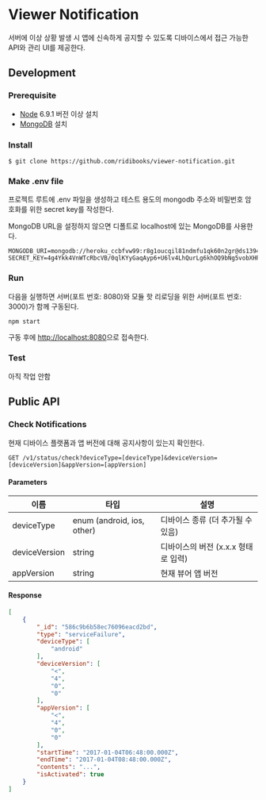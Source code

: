 # Viewer Notification

서버에 이상 상황 발생 시 앱에 신속하게 공지할 수 있도록 디바이스에서 접근 가능한 API와 관리 UI를 제공한다. 

## Development

### Prerequisite

- [Node](https://nodejs.org/ko/) 6.9.1 버전 이상 설치
- [MongoDB](https://www.mongodb.com/) 설치

### Install

```
$ git clone https://github.com/ridibooks/viewer-notification.git
```

### Make .env file

프로젝트 루트에 .env 파일을 생성하고 테스트 용도의 mongodb 주소와 비밀번호 암호화를 위한 secret key를 작성한다.

MongoDB URL을 설정하지 않으면 디폴트로 localhost에 있는 MongoDB를 사용한다.

```
MONGODB_URI=mongodb://heroku_ccbfvw99:r8g1oucqil81ndmfu1qk60n2gr@ds139438.mlab.com:39438/heroku_ccbfvw99
SECRET_KEY=4g4Ykk4VnWTcRbcVB/0qlKYyGaqAyp6+U6lv4LhQurLg6khOQ9bNg5vobXHPwJ5f+qyIlTgqth07PPybOGzAzXBRjVuJJ1VqwvgDiO+KcHSUJSWYJ2cURZDLESeKEohW0DXCb04GCIoA6JgAQiKhxaN0sLj4WfZ3KTUo0w3XsOxXDN/ChQyJfN31QAtz1MG7Y79sGXiIWNePYBTq/SHewnHaiJFbxNf3liWsj7zt80t3y6xAdBKH637IPK/AYrVNFFay20eqDGJK0ES3aXpYXzE+H8lE6BkTy4lJ1kDlss6GAqn471TATk43RiR/mgfIM+TMzr4J+6IgQP5FeEbPIQ==
```

### Run

다음을 실행하면 서버(포트 번호: 8080)와 모듈 핫 리로딩을 위한 서버(포트 번호: 3000)가 함께 구동된다.

```
npm start
```

구동 후에 [http://localhost:8080](http://localhost:8080)으로 접속한다.

### Test

아직 작업 안함

## Public API

### Check Notifications

현재 디바이스 플랫폼과 앱 버전에 대해 공지사항이 있는지 확인한다.

```
GET /v1/status/check?deviceType=[deviceType]&deviceVersion=[deviceVersion]&appVersion=[appVersion]
```

#### Parameters

| 이름          | 타입                       | 설명                                |
| ------------- | -------------------------- | ----------------------------------- |
| deviceType    | enum (android, ios, other) | 디바이스 종류 (더 추가될 수 있음)   |
| deviceVersion | string                     | 디바이스의 버전 (x.x.x 형태로 입력) |
| appVersion    | string                     | 현재 뷰어 앱 버전                   |

#### Response

```json
[
	{
		"_id": "586c9b6b58ec76096eacd2bd",
		"type": "serviceFailure",
		"deviceType": [
			"android"
		],
		"deviceVersion": [
			"<",
			"4",
			"0",
			"0"
		],
		"appVersion": [
			"<",
			"4",
			"0",
			"0"
		],
		"startTime": "2017-01-04T06:48:00.000Z",
		"endTime": "2017-01-04T08:48:00.000Z",
		"contents": "...",
		"isActivated": true
	}
]
```